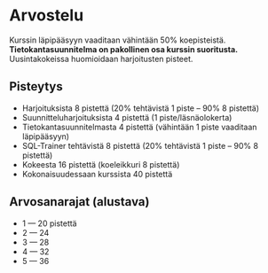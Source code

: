Arvostelu
=========

Kurssin läpipääsyyn vaaditaan vähintään 50% koepisteistä. **Tietokantasuunnitelma on pakollinen osa kurssin suoritusta.** Uusintakokeissa huomioidaan harjoitusten pisteet.

## Pisteytys

* Harjoituksista 8 pistettä (20% tehtävistä 1 piste – 90% 8 pistettä)
* Suunnitteluharjoituksista 4 pistettä (1 piste/läsnäolokerta)
* Tietokantasuunnitelmasta 4 pistettä (vähintään 1 piste vaaditaan läpipääsyyn)
* SQL-Trainer tehtävistä 8 pistettä (20% tehtävistä 1 piste – 90% 8 pistettä)
* Kokeesta 16 pistettä (koeleikkuri 8 pistettä)
* Kokonaisuudessaan kurssista 40 pistettä

## Arvosanarajat (alustava)

* 1 — 20 pistettä
* 2 — 24
* 3 — 28
* 4 — 32
* 5 — 36
